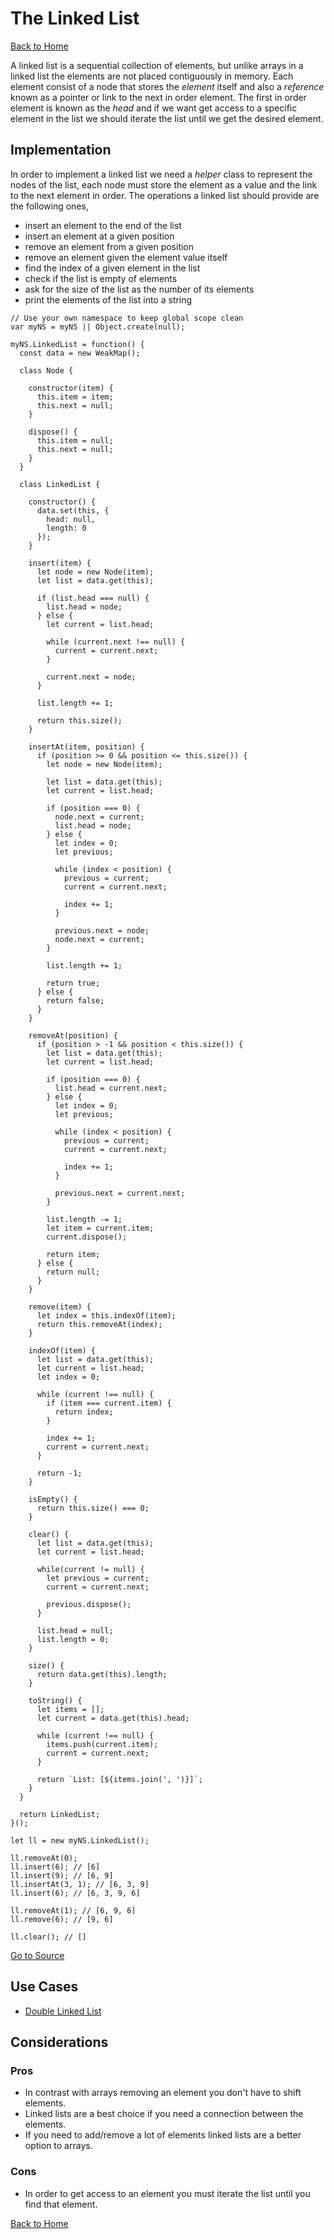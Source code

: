# The Linked List #

[Back to Home](../../../../)

A linked list is a sequential collection of elements, but unlike arrays in a linked list the elements are not placed contiguously in memory. Each element consist of a node that stores the *element* itself and also a *reference* known as a pointer or link to the next in order element. The first in order element is known as the *head* and if we want get access to a specific element in the list we should iterate the list until we get the desired element.

## Implementation ##

In order to implement a linked list we need a *helper* class to represent the nodes of the list, each node must store the element as a value and the link to the next element in order. The operations a linked list should provide are the following ones,

* insert an element to the end of the list
* insert an element at a given position
* remove an element from a given position
* remove an element given the element value itself
* find the index of a given element in the list
* check if the list is empty of elements
* ask for the size of the list as the number of its elements
* print the elements of the list into a string

```
// Use your own namespace to keep global scope clean
var myNS = myNS || Object.create(null);

myNS.LinkedList = function() {
  const data = new WeakMap();

  class Node {

    constructor(item) {
      this.item = item;
      this.next = null;
    }

    dispose() {
      this.item = null;
      this.next = null;
    }
  }

  class LinkedList {

    constructor() {
      data.set(this, {
        head: null,
        length: 0
      });
    }

    insert(item) {
      let node = new Node(item);
      let list = data.get(this);

      if (list.head === null) {
        list.head = node;
      } else {
        let current = list.head;

        while (current.next !== null) {
          current = current.next;
        }

        current.next = node;
      }

      list.length += 1;

      return this.size();
    }

    insertAt(item, position) {
      if (position >= 0 && position <= this.size()) {
        let node = new Node(item);

        let list = data.get(this);
        let current = list.head;

        if (position === 0) {
          node.next = current;
          list.head = node;
        } else {
          let index = 0;
          let previous;

          while (index < position) {
            previous = current;
            current = current.next;

            index += 1;
          }

          previous.next = node;
          node.next = current;
        }

        list.length += 1;

        return true;
      } else {
        return false;
      }
    }

    removeAt(position) {
      if (position > -1 && position < this.size()) {
        let list = data.get(this);
        let current = list.head;

        if (position === 0) {
          list.head = current.next;
        } else {
          let index = 0;
          let previous;

          while (index < position) {
            previous = current;
            current = current.next;

            index += 1;
          }

          previous.next = current.next;
        }

        list.length -= 1;
        let item = current.item;
        current.dispose();

        return item;
      } else {
        return null;
      }
    }

    remove(item) {
      let index = this.indexOf(item);
      return this.removeAt(index);
    }

    indexOf(item) {
      let list = data.get(this);
      let current = list.head;
      let index = 0;

      while (current !== null) {
        if (item === current.item) {
          return index;
        }

        index += 1;
        current = current.next;
      }

      return -1;
    }

    isEmpty() {
      return this.size() === 0;
    }

    clear() {
      let list = data.get(this);
      let current = list.head;

      while(current != null) {
        let previous = current;
        current = current.next;

        previous.dispose();
      }

      list.head = null;
      list.length = 0;
    }

    size() {
      return data.get(this).length;
    }

    toString() {
      let items = [];
      let current = data.get(this).head;

      while (current !== null) {
        items.push(current.item);
        current = current.next;
      }

      return `List: [${items.join(', ')}]`;
    }
  }

  return LinkedList;
}();

let ll = new myNS.LinkedList();

ll.removeAt(0);
ll.insert(6); // [6]
ll.insert(9); // [6, 9]
ll.insertAt(3, 1); // [6, 3, 9]
ll.insert(6); // [6, 3, 9, 6]

ll.removeAt(1); // [6, 9, 6]
ll.remove(6); // [9, 6]

ll.clear(); // []
```

[Go to Source](index.js)

## Use Cases ##
* [Double Linked List](double-linked-list.js)

## Considerations ##

### Pros ###
* In contrast with arrays removing an element you don't have to shift elements.
* Linked lists are a best choice if you need a connection between the elements.
* If you need to add/remove a lot of elements linked lists are a better option to arrays.

### Cons ###
* In order to get access to an element you must iterate the list until you find that element.

[Back to Home](../../../../)
